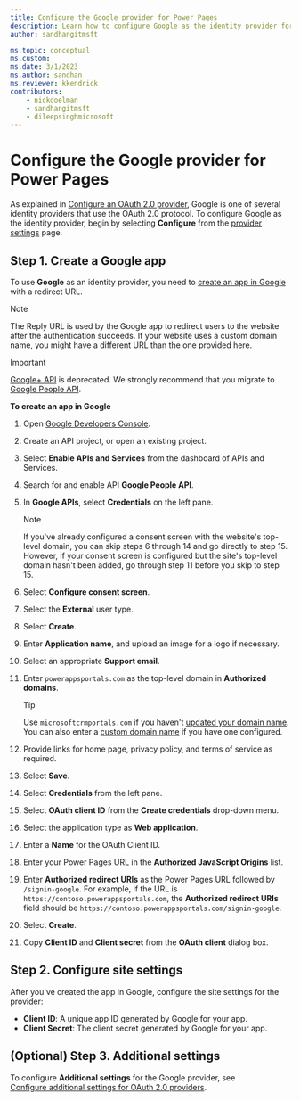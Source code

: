 ```yaml
---
title: Configure the Google provider for Power Pages
description: Learn how to configure Google as the identity provider for Power Pages.
author: sandhangitmsft

ms.topic: conceptual
ms.custom: 
ms.date: 3/1/2023
ms.author: sandhan
ms.reviewer: kkendrick
contributors:
    - nickdoelman
    - sandhangitmsft
    - dileepsinghmicrosoft
---
```


# Configure the Google provider for Power Pages

As explained in [Configure an OAuth 2.0 provider](/power-apps/maker/portals/configure/configure-oauth2-provider), Google is one of several identity providers that use the OAuth 2.0 protocol. To configure Google as the identity provider, begin by selecting **Configure** from the [provider settings](/power-apps/maker/portals/use-simplified-authentication-configuration#add-configure-or-delete-an-identity-provider)  page.

## Step 1. Create a Google app

To use **Google** as an identity provider, you need to [create an app in Google](https://console.developers.google.com/) with a redirect URL.

> [!NOTE]
> The Reply URL is used by the Google app to redirect users to the website after the authentication succeeds. If your website uses a custom domain name, you might have a different URL than the one provided here.​

> [!IMPORTANT]
> [Google+ API](https://developers.google.com/people/legacy) is deprecated. We strongly recommend that you migrate to [Google People API](https://developers.google.com/people).

**To create an app in Google**

1. Open [Google Developers Console](https://console.developers.google.com/).  
1. Create an API project, or open an existing project.
1. Select **Enable APIs and Services** from the dashboard of APIs and Services.
1. Search for and enable API **Google People API**.
1. In **Google APIs**, select **Credentials** on the left pane.

    > [!NOTE]
    > If you've already configured a consent screen with the website's top-level domain, you can skip steps 6 through 14 and go directly to step 15. However, if your consent screen is configured but the site's top-level domain hasn't been added, go through step 11 before you skip to step 15.

1. Select **Configure consent screen**.
1. Select the **External** user type.
1. Select **Create**.
1. Enter **Application name**, and upload an image for a logo if necessary.
1. Select an appropriate **Support email**.
1. Enter `powerappsportals.com` as the top-level domain in **Authorized domains**. 
    > [!TIP]
    > Use `microsoftcrmportals.com` if you haven't [updated your domain name](/power-apps/maker/portals/admin/update-portal-domain). You can also enter a [custom domain name](/power-apps/maker/portals/admin/add-custom-domain) if you have one configured.
1. Provide links for home page, privacy policy, and terms of service as required. 
1. Select **Save**.
1. Select **Credentials** from the left pane.
1. Select **OAuth client ID** from the **Create credentials** drop-down menu.
1. Select the application type as **Web application**.
1. Enter a **Name** for the OAuth Client ID.
1. Enter your Power Pages URL in the **Authorized JavaScript Origins** list.
1. Enter **Authorized redirect URIs** as the Power Pages URL followed by `/signin-google`. For example, if the URL is `https://contoso.powerappsportals.com`, the **Authorized redirect URIs** field should be `https://contoso.powerappsportals.com/signin-google`.
1. Select **Create**.
1. Copy **Client ID** and **Client secret** from the **OAuth client** dialog box.

## Step 2. Configure site settings

After you've created the app in Google, configure the site settings for the provider:

- **Client ID**: A unique app ID generated by Google for your app.​
- **Client Secret**: The client secret generated by Google for your app.

## (Optional) Step 3. Additional settings

To configure **Additional settings** for the Google provider, see [Configure additional settings for OAuth 2.0 providers](/power-apps/maker/portals/configure/configure-oauth2-settings).

